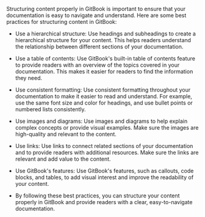 Structuring content properly in GitBook is important to ensure that your documentation is easy to navigate and understand. Here are some best practices for structuring content in GitBook:

* Use a hierarchical structure: Use headings and subheadings to create a hierarchical structure for your content. This helps readers understand the relationship between different sections of your documentation.

* Use a table of contents: Use GitBook's built-in table of contents feature to provide readers with an overview of the topics covered in your documentation. This makes it easier for readers to find the information they need.

* Use consistent formatting: Use consistent formatting throughout your documentation to make it easier to read and understand. For example, use the same font size and color for headings, and use bullet points or numbered lists consistently.

* Use images and diagrams: Use images and diagrams to help explain complex concepts or provide visual examples. Make sure the images are high-quality and relevant to the content.

* Use links: Use links to connect related sections of your documentation and to provide readers with additional resources. Make sure the links are relevant and add value to the content.

* Use GitBook's features: Use GitBook's features, such as callouts, code blocks, and tables, to add visual interest and improve the readability of your content.

* By following these best practices, you can structure your content properly in GitBook and provide readers with a clear, easy-to-navigate documentation.